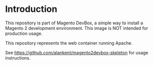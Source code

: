 # Introduction

This repository is part of Magento DevBox, a simple way to install a Magento 2
development environment. This image is NOT intended for production usage.

This repository represents the web container running Apache.

See https://github.com/alankent/magento2devbox-skeleton for usage instructions.
